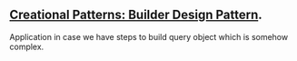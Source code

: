 ## [Creational Patterns: Builder Design Pattern](https://www.youtube.com/watch?v=OEgmVsQn0fE&list=PLrwRNJX9gLs3oQyBoXtYimY7M5aSF0_oC&index=10&ab_channel=%D9%85%D8%AD%D9%85%D8%AF%D9%8A%D8%AD%D9%8A%D9%89).

Application in case we have steps to build query object which is somehow complex.
